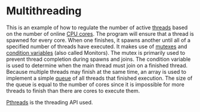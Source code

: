 # Multithreading
This is an example of how to regulate the number of active [threads][thread] based on the number of online [CPU cores][multicore].
The program will ensure that a thread is spawned for every core.
When one finishes, it spawns another until all of a specified number of threads have executed.
It makes use of [mutexes][mutex] and [condition variables][condvar] (also called Monitors).
The mutex is primarily used to prevent thread completion during spawns and joins.
The condition variable is used to determine when the main thread must join on a finished thread.
Because multiple threads may finish at the same time, an array is used to implement a simple [queue] of all threads that finished execution.
The size of the queue is equal to the number of cores since it is impossible for more threads to finish than there are cores to execute them.

[Pthreads][pthreads] is the threading API used.


[condvar]: https://en.wikipedia.org/wiki/Monitor_(synchronization)
[multicore]: https://en.wikipedia.org/wiki/Multi-core_processor
[mutex]: https://en.wikipedia.org/wiki/Mutual_exclusion
[pthreads]: https://en.wikipedia.org/wiki/POSIX_Threads
[queue]: https://en.wikipedia.org/wiki/Queue_(abstract_data_type)
[thread]: https://en.wikipedia.org/wiki/Thread_(computing)

